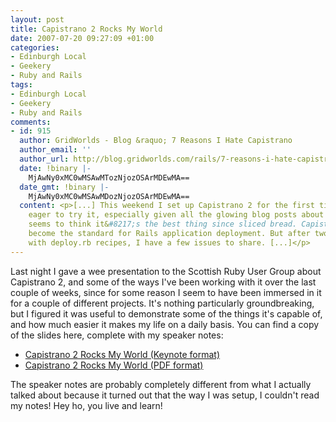 ```yaml
---
layout: post
title: Capistrano 2 Rocks My World
date: 2007-07-20 09:27:09 +01:00
categories:
- Edinburgh Local
- Geekery
- Ruby and Rails
tags:
- Edinburgh Local
- Geekery
- Ruby and Rails
comments:
- id: 915
  author: GridWorlds - Blog &raquo; 7 Reasons I Hate Capistrano
  author_email: ''
  author_url: http://blog.gridworlds.com/rails/7-reasons-i-hate-capistrano
  date: !binary |-
    MjAwNy0xMC0wMSAwMTozNjozOSArMDEwMA==
  date_gmt: !binary |-
    MjAwNy0xMC0wMSAwMDozNjozOSArMDEwMA==
  content: <p>[...] This weekend I set up Capistrano 2 for the first time. I was very
    eager to try it, especially given all the glowing blog posts about it. Everyone
    seems to think it&#8217;s the best thing since sliced bread. Capistrano has clearly
    become the standard for Rails application deployment. But after two days of wrestling
    with deploy.rb recipes, I have a few issues to share. [...]</p>
---
```

Last night I gave a wee presentation to the Scottish Ruby User Group about Capistrano 2, and some of the ways I've been working with it over the last couple of weeks, since for some reason I seem to have been immersed in it for a couple of different projects.  It's nothing particularly groundbreaking, but I figured it was useful to demonstrate some of the things it's capable of, and how much easier it makes my life on a daily basis.  You can find a copy of the slides here, complete with my speaker notes:

* [Capistrano 2 Rocks My World (Keynote format)](http://woss.name/dist/capistrano_2.zip)
* [Capistrano 2 Rocks My World (PDF format)](http://woss.name/dist/capistrano_2.pdf)

The speaker notes are probably completely different from what I actually talked about because it turned out that the way I was setup, I couldn't read my notes!  Hey ho, you live and learn!
